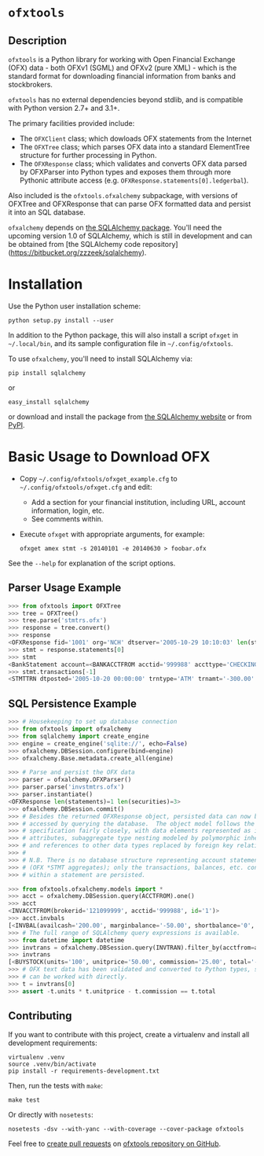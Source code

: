 # `ofxtools`

## Description

`ofxtools` is a Python library for working with Open Financial Exchange (OFX)
data - both OFXv1 (SGML) and OFXv2 (pure XML) - which is the standard format
for downloading financial information from banks and stockbrokers.

`ofxtools` has no external dependencies beyond stdlib, and is compatible with
Python version 2.7+ and 3.1+.

The primary facilities provided include:
- The `OFXClient` class; which dowloads OFX statements from the Internet
- The `OFXTree` class; which parses OFX data into a standard ElementTree
  structure for further processing in Python.
- The `OFXResponse` class; which validates and converts OFX data parsed by
  OFXParser into Python types and exposes them through more Pythonic
  attribute access (e.g. `OFXResponse.statements[0].ledgerbal`).

Also included is the `ofxtools.ofxalchemy` subpackage, with versions of OFXTree
and OFXResponse that can parse OFX formatted data and persist it into an SQL
database.

`ofxalchemy` depends on [the SQLAlchemy package](http://www.sqlalchemy.org).
You'll need the upcoming version 1.0 of SQLAlchemy, which is still in
development and can be obtained from [the SQLAlchemy code repository]
(https://bitbucket.org/zzzeek/sqlalchemy).


# Installation

Use the Python user installation scheme:

    python setup.py install --user

In addition to the Python package, this will also install a script `ofxget`
in `~/.local/bin`, and its sample configuration file in `~/.config/ofxtools`.

To use `ofxalchemy`, you'll need to install SQLAlchemy via:

    pip install sqlalchemy

or

    easy_install sqlalchemy

or download and install the package from [the SQLAlchemy
website](http://www.sqlalchemy.org) or from
[PyPI](https://pypi.python.org/pypi/SQLAlchemy).


# Basic Usage to Download OFX

- Copy `~/.config/ofxtools/ofxget_example.cfg` to
  `~/.config/ofxtools/ofxget.cfg` and edit:
  - Add a section for your financial institution, including URL, account
    information, login, etc.
  - See comments within.
- Execute `ofxget` with appropriate arguments, for example:

  ```
  ofxget amex stmt -s 20140101 -e 20140630 > foobar.ofx
  ```

 See the `--help` for explanation of the script options.


## Parser Usage Example

```python
>>> from ofxtools import OFXTree
>>> tree = OFXTree()
>>> tree.parse('stmtrs.ofx')
>>> response = tree.convert()
>>> response
<OFXResponse fid='1001' org='NCH' dtserver='2005-10-29 10:10:03' len(statements)=1 len(securities)=0>
>>> stmt = response.statements[0]
>>> stmt
<BankStatement account=<BANKACCTFROM acctid='999988' accttype='CHECKING' bankid='121099999'> currency=USD ledgerbal=<LEDGERBAL balamt='200.29' dtasof='2005-10-29 11:20:00'> availbal=<AVAILBAL balamt='200.29' dtasof='2005-10-29 11:20:00'> len(other_balances)=0 len(transactions)=2>
>>> stmt.transactions[-1]
<STMTTRN dtposted='2005-10-20 00:00:00' trntype='ATM' trnamt='-300.00' fitid='00003' dtuser='2005-10-20 00:00:00'>
```

## SQL Persistence Example

```python
>>> # Housekeeping to set up database connection
>>> from ofxtools import ofxalchemy
>>> from sqlalchemy import create_engine
>>> engine = create_engine('sqlite://', echo=False)
>>> ofxalchemy.DBSession.configure(bind=engine)
>>> ofxalchemy.Base.metadata.create_all(engine)

>>> # Parse and persist the OFX data
>>> parser = ofxalchemy.OFXParser()
>>> parser.parse('invstmtrs.ofx')
>>> parser.instantiate()
<OFXResponse len(statements)=1 len(securities)=3>
>>> ofxalchemy.DBSession.commit()
>>> # Besides the returned OFXResponse object, persisted data can now be
>>> # accessed by querying the database.  The object model follows the OFX
>>> # specification fairly closely, with data elements represented as instance
>>> # attributes, subaggregate type nesting modeled by polymorphic inheritance,
>>> # and references to other data types replaced by foreign key relationships.
>>> #
>>> # N.B. There is no database structure representing account statements
>>> # (OFX *STMT aggregates); only the transactions, balances, etc. contained
>>> # within a statement are persisted.

>>> from ofxtools.ofxalchemy.models import *
>>> acct = ofxalchemy.DBSession.query(ACCTFROM).one()
>>> acct
<INVACCTFROM(brokerid='121099999', acctid='999988', id='1')>
>>> acct.invbals
[<INVBAL(availcash='200.00', marginbalance='-50.00', shortbalance='0', acctfrom_id='1', dtasof='2005-08-27 01:00:00')>]
>>> # The full range of SQLAlchemy query expressions is available.
>>> from datetime import datetime
>>> invtrans = ofxalchemy.DBSession.query(INVTRAN).filter_by(acctfrom=acct).filter(INVTRAN.dttrade >= datetime(2005,1,1)).filter(INVTRAN.dttrade <= datetime(2005,12,31)).order_by(INVTRAN.dttrade).all()
>>> invtrans
[<BUYSTOCK(units='100', unitprice='50.00', commission='25.00', total='-5025.00', subacctsec='CASH', subacctfund='CASH', buytype='BUY', secinfo_id='1', id='1')>]
>>> # OFX text data has been validated and converted to Python types, so it
>>> # can be worked with directly.
>>> t = invtrans[0]
>>> assert -t.units * t.unitprice - t.commission == t.total
```

## Contributing

If you want to contribute with this project, create a virtualenv and install
all development requirements:

    virtualenv .venv
    source .venv/bin/activate
    pip install -r requirements-development.txt


Then, run the tests with `make`:

    make test

Or directly with `nosetests`:

    nosetests -dsv --with-yanc --with-coverage --cover-package ofxtools

Feel free to [create pull
requests](https://help.github.com/articles/using-pull-requests/) on [ofxtools
repository on GitHub](https://github.com/csingley/ofxtools).
